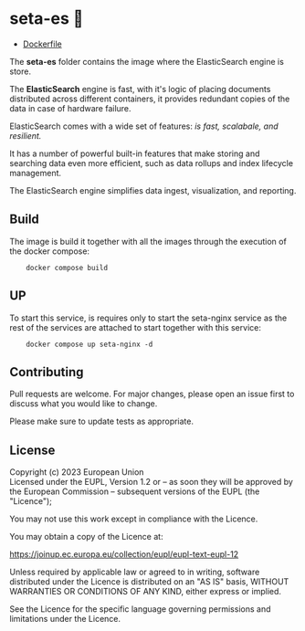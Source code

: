 # seta-es 🔎

* [Dockerfile](../seta-es/Dockerfile)

The **seta-es** folder contains the image where the ElasticSearch engine is store.

The **ElasticSearch** engine is fast, with it's logic of placing documents distributed across different containers, it provides redundant copies of the data in case of hardware failure. 

ElasticSearch comes with a wide set of features: *is fast, scalabale, and resilient.* 

It has a number of powerful built-in features that make storing and searching data even more efficient, such as data rollups and index lifecycle management.

The ElasticSearch engine simplifies data ingest, visualization, and reporting. 


## Build

The image is build it together with all the images through the execution of the docker compose:

```
    docker compose build
```

## UP
To start this service, is requires only to start the seta-nginx service as the rest of the services are attached to start together with this service:     

```
    docker compose up seta-nginx -d
```




## Contributing

Pull requests are welcome. For major changes, please open an issue first to discuss what you would like to change.

Please make sure to update tests as appropriate.



## License
Copyright (c) 2023 European Union      
Licensed under the EUPL, Version 1.2 or – as soon they will be approved by the European Commission – subsequent versions of the EUPL (the "Licence");     

You may not use this work except in compliance with the Licence.      


You may obtain a copy of the Licence at:      


https://joinup.ec.europa.eu/collection/eupl/eupl-text-eupl-12       
 
Unless required by applicable law or agreed to in writing, software distributed under the Licence is distributed on an "AS IS" basis, WITHOUT WARRANTIES OR CONDITIONS OF ANY KIND, either express or implied.             
 
See the Licence for the specific language governing permissions and limitations under the Licence.